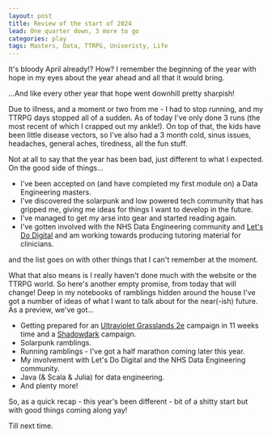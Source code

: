 ```yaml
---
layout: post
title: Review of the start of 2024
lead: One quarter down, 3 more to go
categories: play
tags: Masters, Data, TTRPG, Univeristy, Life
---
```


It's bloody April already!? How? I remember the beginning of the year with hope in my eyes about the year ahead and all that it would bring.

...And like every other year that hope went downhill pretty sharpish!

Due to illness, and a moment or two from me - I had to stop running, and my TTRPG days stopped all of a sudden. As of today I've only done 3 runs (the most recent of which I crapped out my ankle!). On top of that, the kids have been little disease vectors, so I've also had a 3 month cold, sinus issues, headaches, general aches, tiredness, all the fun stuff.

Not at all to say that the year has been bad, just different to what I expected. On the good side of things...

- I've been accepted on (and have completed my first module on) a Data Engineering masters.
- I've discovered the solarpunk and low powered tech community that has gripped me, giving me ideas for things I want to develop in the future.
- I've managed to get my arse into gear and started reading again.
- I've gotten involved with the NHS Data Engineering community and [Let's Do Digital](https://letsdodigital.org/) and am working towards producing tutoring material for clinicians.

and the list goes on with other things that I can't remember at the moment.

What that also means is I really haven't done much with the website or the TTRPG world. So here's another empty promise, from today that will change! Deep in my notebooks of ramblings hidden around the house I've got a number of ideas of what I want to talk about for the near(-ish) future. As a preview, we've got...


- Getting prepared for an [Ultraviolet Grasslands 2e](https://wizardthieffighter.itch.io/uvg-2e) campaign in 11 weeks time and a [Shadowdark](https://www.thearcanelibrary.com) campaign.
- Solarpunk ramblings.
- Running ramblings - I've got a half marathon coming later this year.
- My involvement with Let's Do Digital and the NHS Data Engineering community.
- Java (& Scala & Julia) for data engineering.
- And plenty more!

So, as a quick recap - this year's been different - bit of a shitty start but with good things coming along yay!

Till next time.